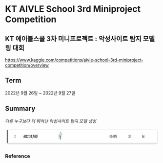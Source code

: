 # KT AIVLE School 3rd Miniproject Competition

## KT 에이블스쿨 3차 미니프로젝트 : 악성사이트 탐지 모델링 대회 

https://www.kaggle.com/competitions/aivle-school-3rd-miniproject-competition/overview

## Term

2022년 9월 26일 ~ 2022년 9월 27일

## Summary 

*다른 누구보다 더 뛰어난 악성사이트 탐지 모델 생성*   

<img src="./img/ranking.png"  width="1418" height="55"/>

### Reference

